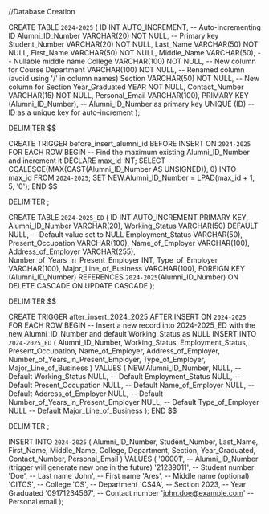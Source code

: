 //Database Creation




CREATE TABLE `2024-2025` (
    ID INT AUTO_INCREMENT,  -- Auto-incrementing ID
    Alumni_ID_Number VARCHAR(20) NOT NULL,  -- Primary key
    Student_Number VARCHAR(20) NOT NULL,
    Last_Name VARCHAR(50) NOT NULL,
    First_Name VARCHAR(50) NOT NULL,
    Middle_Name VARCHAR(50),  -- Nullable middle name
    College VARCHAR(100) NOT NULL,  -- New column for Course
    Department VARCHAR(100) NOT NULL,  -- Renamed column (avoid using '/' in column names)
    Section VARCHAR(50) NOT NULL,  -- New column for Section
    Year_Graduated YEAR NOT NULL,
    Contact_Number VARCHAR(15) NOT NULL,
    Personal_Email VARCHAR(100),
    PRIMARY KEY (Alumni_ID_Number),  -- Alumni_ID_Number as primary key
    UNIQUE (ID)  -- ID as a unique key for auto-increment
);






DELIMITER $$


CREATE TRIGGER before_insert_alumni_id 
BEFORE INSERT ON `2024-2025` 
FOR EACH ROW 
BEGIN
    -- Find the maximum existing Alumni_ID_Number and increment it
    DECLARE max_id INT;
    SELECT COALESCE(MAX(CAST(Alumni_ID_Number AS UNSIGNED)), 0) INTO max_id FROM `2024-2025`;
    SET NEW.Alumni_ID_Number = LPAD(max_id + 1, 5, '0');
END $$


DELIMITER ;



CREATE TABLE `2024-2025_ED` (
    ID INT AUTO_INCREMENT PRIMARY KEY,
    Alumni_ID_Number VARCHAR(20),
    Working_Status VARCHAR(50) DEFAULT NULL, -- Default value set to NULL
    Employment_Status VARCHAR(50),
    Present_Occupation VARCHAR(100),
    Name_of_Employer VARCHAR(100),
    Address_of_Employer VARCHAR(255),
    Number_of_Years_in_Present_Employer INT,
    Type_of_Employer VARCHAR(100),
    Major_Line_of_Business VARCHAR(100),
    FOREIGN KEY (Alumni_ID_Number) REFERENCES `2024-2025`(Alumni_ID_Number) 
        ON DELETE CASCADE 
        ON UPDATE CASCADE
);



DELIMITER $$

CREATE TRIGGER after_insert_2024_2025 
AFTER INSERT ON `2024-2025` 
FOR EACH ROW 
BEGIN
    -- Insert a new record into 2024-2025_ED with the new Alumni_ID_Number and default Working_Status as NULL
    INSERT INTO `2024-2025_ED` (
        Alumni_ID_Number, 
        Working_Status, 
        Employment_Status, 
        Present_Occupation, 
        Name_of_Employer, 
        Address_of_Employer, 
        Number_of_Years_in_Present_Employer, 
        Type_of_Employer, 
        Major_Line_of_Business
    ) 
    VALUES (
        NEW.Alumni_ID_Number, 
        NULL,  -- Default Working_Status
        NULL,  -- Default Employment_Status
        NULL,  -- Default Present_Occupation
        NULL,  -- Default Name_of_Employer
        NULL,  -- Default Address_of_Employer
        NULL,  -- Default Number_of_Years_in_Present_Employer
        NULL,  -- Default Type_of_Employer
        NULL   -- Default Major_Line_of_Business
    );
END $$

DELIMITER ;



INSERT INTO `2024-2025` (
    Alumni_ID_Number, 
    Student_Number, 
    Last_Name, 
    First_Name, 
    Middle_Name, 
    College, 
    Department, 
    Section, 
    Year_Graduated, 
    Contact_Number, 
    Personal_Email
) VALUES (
    '00001',  -- Alumni_ID_Number (trigger will generate new one in the future)
    '21239011',  -- Student number
    'Doe',  -- Last name
    'John',  -- First name
    'Ares',  -- Middle name (optional)
    'CITCS',  -- College
    'CS',  -- Department
    'CS4A',  -- Section
    2023,  -- Year Graduated
    '09171234567',  -- Contact number
    'john.doe@example.com'  -- Personal email
);






